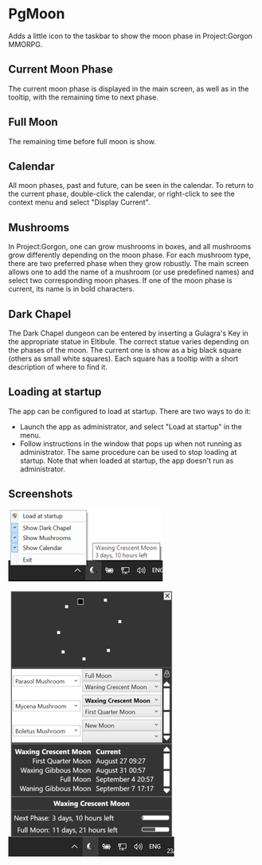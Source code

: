 # PgMoon
Adds a little icon to the taskbar to show the moon phase in Project:Gorgon MMORPG.

## Current Moon Phase
The current moon phase is displayed in the main screen, as well as in the tooltip, with the remaining time to next phase.

## Full Moon
The remaining time before full moon is show.

## Calendar
All moon phases, past and future, can be seen in the calendar. To return to the current phase, double-click the calendar, or right-click to see the context menu and select "Display Current".

## Mushrooms
In Project:Gorgon, one can grow mushrooms in boxes, and all mushrooms grow differently depending on the moon phase. For each mushroom type, there are two preferred phase when they grow robustly. The main screen allows one to add the name of a mushroom (or use predefined names) and select two corresponding moon phases.
If one of the moon phase is current, its name is in bold characters.

## Dark Chapel
The Dark Chapel dungeon can be entered by inserting a Gulagra's Key in the appropriate statue in Eltibule. The correct statue varies depending on the phases of the moon. The current one is show as a big black square (others as small white squares). Each square has a tooltip with a short description of where to find it.

## Loading at startup
The app can be configured to load at startup. There are two ways to do it:
* Launch the app as administrator, and select "Load at startup" in the menu.
* Follow instructions in the window that pops up when not running as administrator.
The same procedure can be used to stop loading at startup.
Note that when loaded at startup, the app doesn't run as administrator.

## Screenshots

![Alt text](/PgMoon/Screenshots/Menu.png?raw=true "The app menu")

![Alt text](/PgMoon/Screenshots/MainScreen.png?raw=true "The app main screen")

